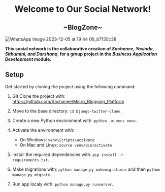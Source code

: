 <h1 align="center"><span style="text-decoration: none;">Welcome to Our Social Network!</span></h1>
<h2 align="center">~BlogZone~</h2>

![WhatsApp Image 2023-12-05 at 19 44 09_b7130c38](https://github.com/Sachanee/Micro_Blogging_Platform/assets/147580513/9c44cf8a-538e-43fe-9f1b-7148c1aea613)

 **This social network is the collaborative creation of _Sachanee, Yasinda, Sithumini, and Darshana,_ for a group project in the _Business Application Development_ module.**


## Setup
Get started by cloning the project using the following command:

1. Git Clone the project with: https://github.com/Sachanee/Micro_Blogging_Platform

2. Move to the base directory: `cd Django-twitter-clone`.

3. Create a new Python environment with: `python -m venv venv`.

4. Activate the environment with:
   - On Windows: `venv\Scripts\activate`
   - On Mac and Linux: `source venv/bin/activate`
          
5. Install the required dependencies with: `pip install -r requirements.txt`.
   
6. Make migrations with: `python manage.py makemigrations` and then `python manage.py migrate`.
7. Run app localy with: `python manage.py runserver`.

